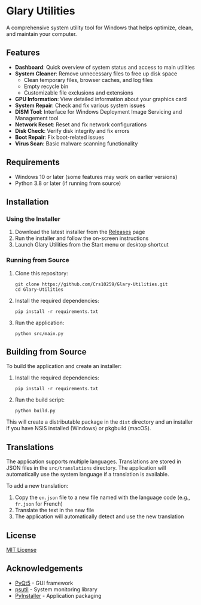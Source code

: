 # Glary Utilities

A comprehensive system utility tool for Windows that helps optimize, clean, and maintain your computer.

## Features

- **Dashboard**: Quick overview of system status and access to main utilities
- **System Cleaner**: Remove unnecessary files to free up disk space
  - Clean temporary files, browser caches, and log files
  - Empty recycle bin
  - Customizable file exclusions and extensions
- **GPU Information**: View detailed information about your graphics card
- **System Repair**: Check and fix various system issues
- **DISM Tool**: Interface for Windows Deployment Image Servicing and Management tool
- **Network Reset**: Reset and fix network configurations
- **Disk Check**: Verify disk integrity and fix errors
- **Boot Repair**: Fix boot-related issues 
- **Virus Scan**: Basic malware scanning functionality

## Requirements

- Windows 10 or later (some features may work on earlier versions)
- Python 3.8 or later (if running from source)

## Installation

### Using the Installer

1. Download the latest installer from the [Releases](https://github.com/Crs10259/Glary-Utilities.git/releases) page
2. Run the installer and follow the on-screen instructions
3. Launch Glary Utilities from the Start menu or desktop shortcut

### Running from Source

1. Clone this repository:
   ```
   git clone https://github.com/Crs10259/Glary-Utilities.git
   cd Glary-Utilities
   ```

2. Install the required dependencies:
   ```
   pip install -r requirements.txt
   ```

3. Run the application:
   ```
   python src/main.py
   ```

## Building from Source

To build the application and create an installer:

1. Install the required dependencies:
   ```
   pip install -r requirements.txt
   ```

2. Run the build script:
   ```
   python build.py
   ```

This will create a distributable package in the `dist` directory and an installer if you have NSIS installed (Windows) or pkgbuild (macOS).

## Translations

The application supports multiple languages. Translations are stored in JSON files in the `src/translations` directory. The application will automatically use the system language if a translation is available.

To add a new translation:
1. Copy the `en.json` file to a new file named with the language code (e.g., `fr.json` for French)
2. Translate the text in the new file
3. The application will automatically detect and use the new translation

## License

[MIT License](LICENSE)

## Acknowledgements

- [PyQt5](https://www.riverbankcomputing.com/software/pyqt/) - GUI framework
- [psutil](https://github.com/giampaolo/psutil) - System monitoring library
- [PyInstaller](https://www.pyinstaller.org/) - Application packaging 